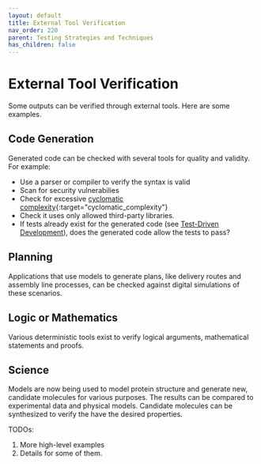 ```yaml
---
layout: default
title: External Tool Verification
nav_order: 220
parent: Testing Strategies and Techniques
has_children: false
---
```


# External Tool Verification

Some outputs can be verified through external tools. Here are some examples.

## Code Generation

Generated code can be checked with several tools for quality and validity. For example:

* Use a parser or compiler to verify the syntax is valid
* Scan for security vulnerabilies
* Check for excessive [cyclomatic complexity](https://en.wikipedia.org/wiki/Cyclomatic_complexity){:target="cyclomatic_complexity"}
* Check it uses only allowed third-party libraries.
* If tests already exist for the generated code (see [Test-Driven Development]({{site.baseurl}}/glossary/#test-driven-development)), does the generated code allow the tests to pass?

## Planning

Applications that use models to generate plans, like delivery routes and assembly line processes, can be checked against digital simulations of these scenarios.

## Logic or Mathematics

Various deterministic tools exist to verify logical arguments, mathematical statements and proofs.

## Science

Models are now being used to model protein structure and generate new, candidate molecules for various purposes. The results can be compared to experimental data and physical models. Candidate molecules can be synthesized to verify the have the desired properties.


TODOs:

1. More high-level examples
2. Details for some of them.

